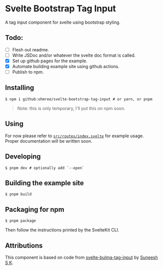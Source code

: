 # Svelte Bootstrap Tag Input

A tag input component for svelte using bootstrap styling.

## Todo:

- [ ] Flesh out readme.
- [ ] Write JSDoc and/or whatever the svelte doc format is called.
- [x] Set up github pages for the example.
- [x] Automate building example site using github actions.
- [ ] Publish to npm.

## Installing

```console
$ npm i github:ohmree/svelte-bootstrap-tag-input # or yarn, or pnpm
```

> Note: this is only temporary, I'll put this on npm soon.

## Using

For now please refer to [`src/routes/index.svelte`](https://github.com/ohmree/svelte-bootstrap-tag-input/blob/main/src/routes/index.svelte) for example usage.  
Proper documentation will be written soon.

## Developing

```console
$ pnpm dev # optionally add `--open`
```

## Building the example site

```console
$ pnpm build
```

## Packaging for npm

```console
$ pnpm package
```

Then follow the instructions printed by the SvelteKit CLI.

## Attributions

This component is based on code from [svelte-bulma-tag-input](https://github.com/sunnypol92/svelte-bulma-tag-input) by [Suneesh S K](https://github.com/sunnypol92).
